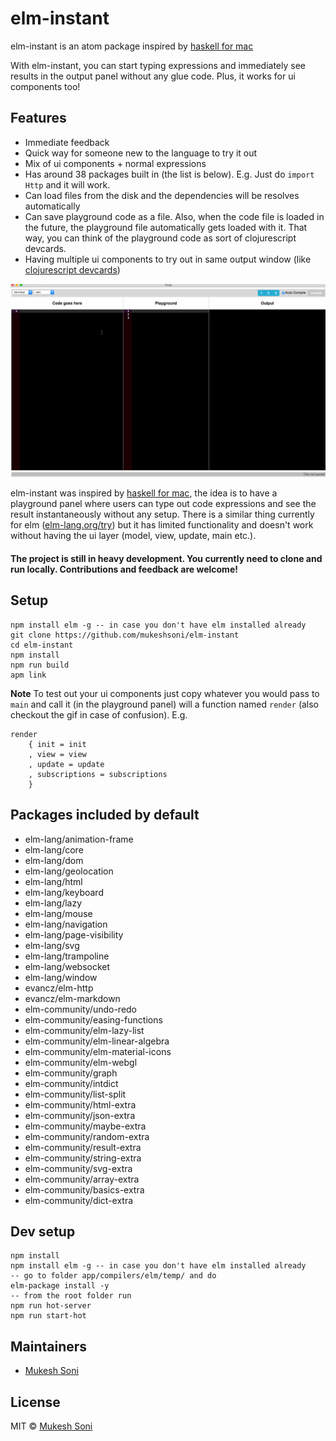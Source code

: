 # elm-instant

elm-instant is an atom package inspired by [haskell for mac](http://haskellformac.com)

With elm-instant, you can start typing expressions and immediately see results in the output panel without any glue code. Plus, it works for ui components too!

## Features

- Immediate feedback
- Quick way for someone new to the language to try it out
- Mix of ui components + normal expressions
- Has around 38 packages built in (the list is below). E.g. Just do `import Http` and it will work.
- Can load files from the disk and the dependencies will be resolves automatically
- Can save playground code as a file. Also, when the code file is loaded in the future, the playground file automatically gets loaded with it. That way, you can think of the playground code as sort of clojurescript devcards.
- Having multiple ui components to try out in same output window (like [clojurescript devcards](https://github.com/bhauman/devcards))

![Elm counter pairs from elm-architechture examples](images/elm-playground-desktop-counter-pairs.gif)

elm-instant was inspired by [haskell for mac](http://haskellformac.com), the idea is to have a playground panel where users can type out code expressions and see the result instantaneously without any setup. There is a similar thing currently for elm ([elm-lang.org/try](elm-lang.org/try)) but it has limited functionality and doesn't work without having the ui layer (model, view, update, main etc.).

#### The project is still in heavy development. You currently need to clone and run locally. Contributions and feedback are welcome!

## Setup

```
npm install elm -g -- in case you don't have elm installed already
git clone https://github.com/mukeshsoni/elm-instant
cd elm-instant
npm install
npm run build
apm link
```

**Note**
To test out your ui components just copy whatever you would pass to `main` and call it (in the playground panel) will a function named `render` (also checkout the gif in case of confusion). E.g.
```
render
    { init = init
    , view = view
    , update = update
    , subscriptions = subscriptions
    }
```

## Packages included by default
- elm-lang/animation-frame
- elm-lang/core
- elm-lang/dom
- elm-lang/geolocation
- elm-lang/html
- elm-lang/keyboard
- elm-lang/lazy
- elm-lang/mouse
- elm-lang/navigation
- elm-lang/page-visibility
- elm-lang/svg
- elm-lang/trampoline
- elm-lang/websocket
- elm-lang/window
- evancz/elm-http
- evancz/elm-markdown
- elm-community/undo-redo
- elm-community/easing-functions
- elm-community/elm-lazy-list
- elm-community/elm-linear-algebra
- elm-community/elm-material-icons
- elm-community/elm-webgl
- elm-community/graph
- elm-community/intdict
- elm-community/list-split
- elm-community/html-extra
- elm-community/json-extra
- elm-community/maybe-extra
- elm-community/random-extra
- elm-community/result-extra
- elm-community/string-extra
- elm-community/svg-extra
- elm-community/array-extra
- elm-community/basics-extra
- elm-community/dict-extra

## Dev setup

```
npm install
npm install elm -g -- in case you don't have elm installed already
-- go to folder app/compilers/elm/temp/ and do
elm-package install -y
-- from the root folder run
npm run hot-server
npm run start-hot
```

## Maintainers

- [Mukesh Soni](https://github.com/mukeshsoni)

## License
MIT © [Mukesh Soni](https://github.com/mukeshsoni)
